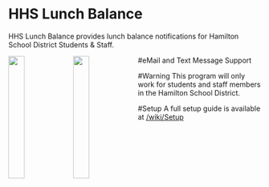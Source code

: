 # HHS Lunch Balance 
HHS Lunch Balance provides lunch balance notifications for Hamilton School District Students &amp; Staff.

#eMail and Text Message Support
<img src="http://i.imgur.com/iTizjhY.jpg" align="left" height="25%" width="25%" ></a>
<img src="http://i.imgur.com/hIQKPdI.png" align="left" height="25%" width="25%" ></a>

#Warning
This program will only work for students and staff members in the Hamilton School District.

#Setup
A full setup guide is available at [/wiki/Setup](https://github.com/johnathanmartin/hhslunchbalance/wiki/Setup)

